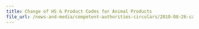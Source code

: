 ```yaml
---
title: Change of HS & Product Codes for Animal Products 
file_url: /news-and-media/competent-authorities-circulars/2010-08-26-ca.pdf
---
```

